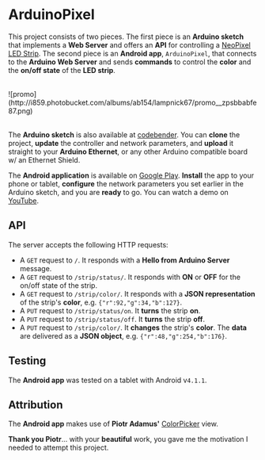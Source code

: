 ArduinoPixel
============

This project consists of two pieces. The first piece is an **Arduino sketch** that implements a **Web Server** and offers an **API** for controlling a [NeoPixel LED Strip](http://www.adafruit.com/products/1138). The second piece is an **Android app**, `ArduinoPixel`, that connects to the **Arduino Web Server** and sends **commands** to control the **color** and the **on/off state** of the **LED strip**.

<br>
![promo](http://i859.photobucket.com/albums/ab154/lampnick67/promo__zpsbbabfe87.png)
<br><br>

The **Arduino sketch** is also available at [codebender](https://codebender.cc/sketch:31742). You can **clone** the project, **update** the controller and network parameters, and **upload** it straight to your **Arduino Ethernet**, or any other Arduino compatible board w/ an Ethernet Shield.

The **Android application** is available on [Google Play](https://play.google.com/store/apps/details?id=ln.paign10.arduinopixel). **Install** the app to your phone or tablet, **configure** the network parameters you set earlier in the Arduino sketch, and you are **ready** to go. You can watch a demo on [YouTube](http://www.youtube.com/watch?v=AuqOQ0Pe_c0).

API
---

The server accepts the following HTTP requests:
* A `GET` request to `/`. It responds with a **Hello from Arduino Server** message.
* A `GET` request to `/strip/status/`. It responds with **ON** or **OFF** for the on/off state of the strip.
* A `GET` request to `/strip/color/`. It responds with a **JSON representation** of the strip's **color**, e.g. `{"r":92,"g":34,"b":127}`.
* A `PUT` request to `/strip/status/on`. It **turns** the strip **on**.
* A `PUT` request to `/strip/status/off`. It **turns** the strip **off**.
* A `PUT` request to `/strip/color/`. It **changes** the strip's **color**. The **data** are delivered as a **JSON object**, e.g. `{"r":48,"g":254,"b":176}`.


Testing
-------

The **Android app** was tested on a tablet with Android v`4.1.1`.


Attribution
-----------

The **Android app** makes use of **Piotr Adamus'** [ColorPicker](https://github.com/chiralcode/Android-Color-Picker) view.

**Thank you Piotr**... with your **beautiful** work, you gave me the motivation I needed to attempt this project.